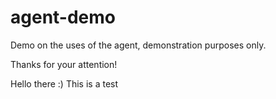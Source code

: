 # agent-demo
Demo on the uses of the agent, demonstration purposes only.

Thanks for your attention!

Hello there :)
This is a test
